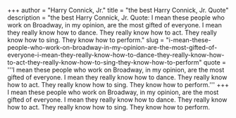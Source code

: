 +++
author = "Harry Connick, Jr."
title = "the best Harry Connick, Jr. Quote"
description = "the best Harry Connick, Jr. Quote: I mean these people who work on Broadway, in my opinion, are the most gifted of everyone. I mean they really know how to dance. They really know how to act. They really know how to sing. They know how to perform."
slug = "i-mean-these-people-who-work-on-broadway-in-my-opinion-are-the-most-gifted-of-everyone-i-mean-they-really-know-how-to-dance-they-really-know-how-to-act-they-really-know-how-to-sing-they-know-how-to-perform"
quote = '''I mean these people who work on Broadway, in my opinion, are the most gifted of everyone. I mean they really know how to dance. They really know how to act. They really know how to sing. They know how to perform.'''
+++
I mean these people who work on Broadway, in my opinion, are the most gifted of everyone. I mean they really know how to dance. They really know how to act. They really know how to sing. They know how to perform.
